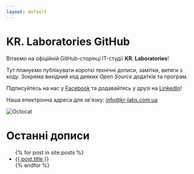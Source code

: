 ```yaml
---
layout: default
---
```


# KR. Laboratories GitHub

Вітаємо на офіційній GitHub-сторінці IT-студії **KR. Laboratories**!

Тут плануємо публікувати короткі технічні дописи, замітки, витяги з коду. Зокрема вихідний код деяких _Open Source_ додатків та програм.

Підписуйтесь на нас у <a href="https://facebook.com/kr.laboratories">Facebook</a> та додавайтесь у друзі на <a href="https://linkedin.com/in/kr-laboratories">LinkedIn</a>!

Наша електронна адреса для зв'язку: <a href="mailto:info@kr-labs.com.ua">info@kr-labs.com.ua</a>

![Octocat](https://github.githubassets.com/images/icons/emoji/octocat.png)

# Останні дописи

<ul>
  {% for post in site.posts %}
    <li>
      <a href="{{ post.url }}">{{ post.title }}</a>
    </li>
  {% endfor %}
</ul>
